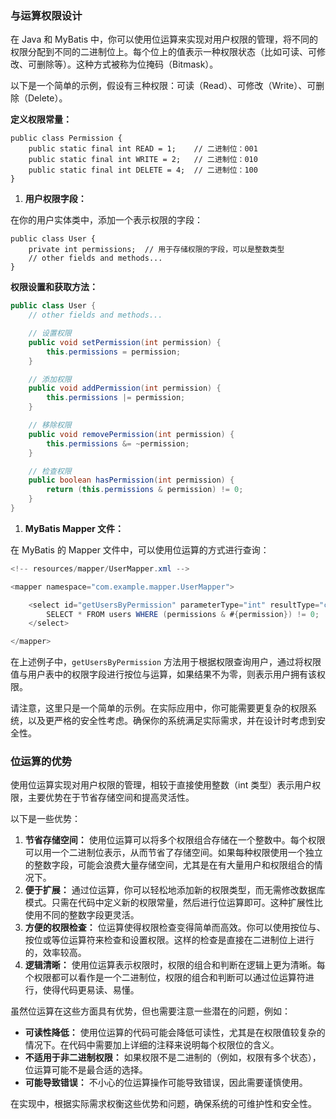 ### 与运算权限设计

在 Java 和 MyBatis 中，你可以使用位运算来实现对用户权限的管理，将不同的权限分配到不同的二进制位上。每个位上的值表示一种权限状态（比如可读、可修改、可删除等）。这种方式被称为位掩码（Bitmask）。

以下是一个简单的示例，假设有三种权限：可读（Read）、可修改（Write）、可删除（Delete）。

**定义权限常量：**

```
public class Permission {
    public static final int READ = 1;    // 二进制位：001
    public static final int WRITE = 2;   // 二进制位：010
    public static final int DELETE = 4;  // 二进制位：100
}

```

1. **用户权限字段：**

在你的用户实体类中，添加一个表示权限的字段：

```
public class User {
    private int permissions;  // 用于存储权限的字段，可以是整数类型
    // other fields and methods...
}

```

**权限设置和获取方法：**

```Java
public class User {
    // other fields and methods...

    // 设置权限
    public void setPermission(int permission) {
        this.permissions = permission;
    }

    // 添加权限
    public void addPermission(int permission) {
        this.permissions |= permission;
    }

    // 移除权限
    public void removePermission(int permission) {
        this.permissions &= ~permission;
    }

    // 检查权限
    public boolean hasPermission(int permission) {
        return (this.permissions & permission) != 0;
    }
}

```

1. **MyBatis Mapper 文件：**

在 MyBatis 的 Mapper 文件中，可以使用位运算的方式进行查询：

```java
<!-- resources/mapper/UserMapper.xml -->

<mapper namespace="com.example.mapper.UserMapper">

    <select id="getUsersByPermission" parameterType="int" resultType="com.example.model.User">
        SELECT * FROM users WHERE (permissions & #{permission}) != 0;
    </select>

</mapper>

```

在上述例子中，`getUsersByPermission` 方法用于根据权限查询用户，通过将权限值与用户表中的权限字段进行按位与运算，如果结果不为零，则表示用户拥有该权限。

请注意，这里只是一个简单的示例。在实际应用中，你可能需要更复杂的权限系统，以及更严格的安全性考虑。确保你的系统满足实际需求，并在设计时考虑到安全性。

### 位运算的优势


使用位运算实现对用户权限的管理，相较于直接使用整数（int 类型）表示用户权限，主要优势在于节省存储空间和提高灵活性。

以下是一些优势：

1. **节省存储空间：** 使用位运算可以将多个权限组合存储在一个整数中。每个权限可以用一个二进制位表示，从而节省了存储空间。如果每种权限使用一个独立的整数字段，可能会浪费大量存储空间，尤其是在有大量用户和权限组合的情况下。
2. **便于扩展：** 通过位运算，你可以轻松地添加新的权限类型，而无需修改数据库模式。只需在代码中定义新的权限常量，然后进行位运算即可。这种扩展性比使用不同的整数字段更灵活。
3. **方便的权限检查：** 位运算使得权限检查变得简单而高效。你可以使用按位与、按位或等位运算符来检查和设置权限。这样的检查是直接在二进制位上进行的，效率较高。
4. **逻辑清晰：** 使用位运算表示权限时，权限的组合和判断在逻辑上更为清晰。每个权限都可以看作是一个二进制位，权限的组合和判断可以通过位运算符进行，使得代码更易读、易懂。

虽然位运算在这些方面具有优势，但也需要注意一些潜在的问题，例如：

- **可读性降低：** 使用位运算的代码可能会降低可读性，尤其是在权限值较复杂的情况下。在代码中需要加上详细的注释来说明每个权限位的含义。
- **不适用于非二进制权限：** 如果权限不是二进制的（例如，权限有多个状态），位运算可能不是最合适的选择。
- **可能导致错误：** 不小心的位运算操作可能导致错误，因此需要谨慎使用。

在实现中，根据实际需求权衡这些优势和问题，确保系统的可维护性和安全性。